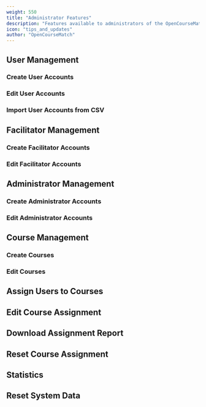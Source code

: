 ```yaml
---
weight: 550
title: "Administrator Features"
description: "Features available to administrators of the OpenCourseMatch application"
icon: "tips_and_updates"
author: "OpenCourseMatch"
---
```


## User Management

### Create User Accounts

### Edit User Accounts

### Import User Accounts from CSV

## Facilitator Management

### Create Facilitator Accounts

### Edit Facilitator Accounts

## Administrator Management

### Create Administrator Accounts

### Edit Administrator Accounts

## Course Management

### Create Courses

### Edit Courses

## Assign Users to Courses

## Edit Course Assignment

## Download Assignment Report

## Reset Course Assignment

## Statistics

## Reset System Data
